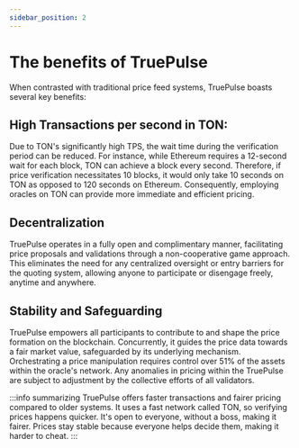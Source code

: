 ```yaml
---
sidebar_position: 2
---
```


# The benefits of  TruePulse
When contrasted with traditional price feed systems, TruePulse boasts several key benefits:

## High Transactions per second in TON:
Due to TON's significantly high TPS, the wait time during the verification period can be reduced. For instance, while Ethereum requires a 12-second wait for each block, TON can achieve a block every second. Therefore, if price verification necessitates 10 blocks, it would only take 10 seconds on TON as opposed to 120 seconds on Ethereum. Consequently, employing oracles on TON can provide more immediate and efficient pricing.

## Decentralization
TruePulse operates in a fully open and complimentary manner, facilitating price proposals and validations through a non-cooperative game approach. This eliminates the need for any centralized oversight or entry barriers for the quoting system, allowing anyone to participate or disengage freely, anytime and anywhere.

## Stability and Safeguarding
TruePulse empowers all participants to contribute to and shape the price formation on the blockchain. Concurrently, it guides the price data towards a fair market value, safeguarded by its underlying mechanism. Orchestrating a price manipulation requires control over 51% of the assets within the oracle's network. Any anomalies in pricing within the TruePulse are subject to adjustment by the collective efforts of all validators.

:::info summarizing 
TruePulse offers faster transactions and fairer pricing compared to older systems. It uses a fast network called TON, so verifying prices happens quicker. It's open to everyone, without a boss, making it fairer. Prices stay stable because everyone helps decide them, making it harder to cheat.
:::
